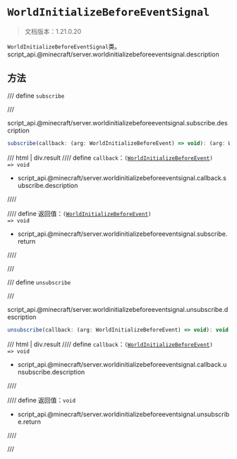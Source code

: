 # `WorldInitializeBeforeEventSignal`

> 文档版本：1.21.0.20

`WorldInitializeBeforeEventSignal`类。script_api.@minecraft/server.worldinitializebeforeeventsignal.description

## 方法

/// define
`subscribe`


///

script_api.@minecraft/server.worldinitializebeforeeventsignal.subscribe.description

```js
subscribe(callback: (arg: WorldInitializeBeforeEvent) => void): (arg: WorldInitializeBeforeEvent) => void
```

/// html | div.result
//// define
`callback`：<code>(<a href="../worldinitializebeforeevent/">WorldInitializeBeforeEvent</a>) =&gt; void</code>

- script_api.@minecraft/server.worldinitializebeforeeventsignal.callback.subscribe.description


////

//// define
返回值：<code>(<a href="../worldinitializebeforeevent/">WorldInitializeBeforeEvent</a>) =&gt; void</code>

- script_api.@minecraft/server.worldinitializebeforeeventsignal.subscribe.return


////

///


/// define
`unsubscribe`


///

script_api.@minecraft/server.worldinitializebeforeeventsignal.unsubscribe.description

```js
unsubscribe(callback: (arg: WorldInitializeBeforeEvent) => void): void
```

/// html | div.result
//// define
`callback`：<code>(<a href="../worldinitializebeforeevent/">WorldInitializeBeforeEvent</a>) =&gt; void</code>

- script_api.@minecraft/server.worldinitializebeforeeventsignal.callback.unsubscribe.description


////

//// define
返回值：`void`

- script_api.@minecraft/server.worldinitializebeforeeventsignal.unsubscribe.return


////

///


